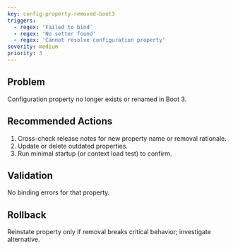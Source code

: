 ```yaml
---
key: config-property-removed-boot3
triggers:
  - regex: 'Failed to bind'
  - regex: 'No setter found'
  - regex: 'Cannot resolve configuration property'
severity: medium
priority: 3
---
```

## Problem
Configuration property no longer exists or renamed in Boot 3.
## Recommended Actions
1. Cross-check release notes for new property name or removal rationale.
2. Update or delete outdated properties.
3. Run minimal startup (or context load test) to confirm.
## Validation
No binding errors for that property.
## Rollback
Reinstate property only if removal breaks critical behavior; investigate alternative.
